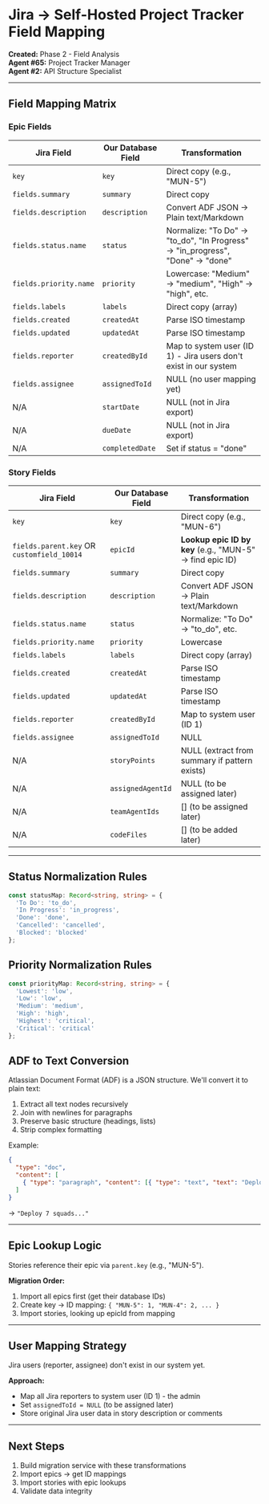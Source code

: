 # Jira → Self-Hosted Project Tracker Field Mapping

**Created:** Phase 2 - Field Analysis  
**Agent #65:** Project Tracker Manager  
**Agent #2:** API Structure Specialist

---

## Field Mapping Matrix

### Epic Fields

| Jira Field | Our Database Field | Transformation |
|------------|-------------------|----------------|
| `key` | `key` | Direct copy (e.g., "MUN-5") |
| `fields.summary` | `summary` | Direct copy |
| `fields.description` | `description` | Convert ADF JSON → Plain text/Markdown |
| `fields.status.name` | `status` | Normalize: "To Do" → "to_do", "In Progress" → "in_progress", "Done" → "done" |
| `fields.priority.name` | `priority` | Lowercase: "Medium" → "medium", "High" → "high", etc. |
| `fields.labels` | `labels` | Direct copy (array) |
| `fields.created` | `createdAt` | Parse ISO timestamp |
| `fields.updated` | `updatedAt` | Parse ISO timestamp |
| `fields.reporter` | `createdById` | Map to system user (ID 1) - Jira users don't exist in our system |
| `fields.assignee` | `assignedToId` | NULL (no user mapping yet) |
| N/A | `startDate` | NULL (not in Jira export) |
| N/A | `dueDate` | NULL (not in Jira export) |
| N/A | `completedDate` | Set if status = "done" |

### Story Fields

| Jira Field | Our Database Field | Transformation |
|------------|-------------------|----------------|
| `key` | `key` | Direct copy (e.g., "MUN-6") |
| `fields.parent.key` OR `customfield_10014` | `epicId` | **Lookup epic ID by key** (e.g., "MUN-5" → find epic ID) |
| `fields.summary` | `summary` | Direct copy |
| `fields.description` | `description` | Convert ADF JSON → Plain text/Markdown |
| `fields.status.name` | `status` | Normalize: "To Do" → "to_do", etc. |
| `fields.priority.name` | `priority` | Lowercase |
| `fields.labels` | `labels` | Direct copy (array) |
| `fields.created` | `createdAt` | Parse ISO timestamp |
| `fields.updated` | `updatedAt` | Parse ISO timestamp |
| `fields.reporter` | `createdById` | Map to system user (ID 1) |
| `fields.assignee` | `assignedToId` | NULL |
| N/A | `storyPoints` | NULL (extract from summary if pattern exists) |
| N/A | `assignedAgentId` | NULL (to be assigned later) |
| N/A | `teamAgentIds` | [] (to be assigned later) |
| N/A | `codeFiles` | [] (to be added later) |

---

## Status Normalization Rules

```typescript
const statusMap: Record<string, string> = {
  'To Do': 'to_do',
  'In Progress': 'in_progress',
  'Done': 'done',
  'Cancelled': 'cancelled',
  'Blocked': 'blocked'
};
```

## Priority Normalization Rules

```typescript
const priorityMap: Record<string, string> = {
  'Lowest': 'low',
  'Low': 'low',
  'Medium': 'medium',
  'High': 'high',
  'Highest': 'critical',
  'Critical': 'critical'
};
```

## ADF to Text Conversion

Atlassian Document Format (ADF) is a JSON structure. We'll convert it to plain text:

1. Extract all text nodes recursively
2. Join with newlines for paragraphs
3. Preserve basic structure (headings, lists)
4. Strip complex formatting

Example:
```json
{
  "type": "doc",
  "content": [
    { "type": "paragraph", "content": [{ "type": "text", "text": "Deploy 7 squads..." }] }
  ]
}
```
→ `"Deploy 7 squads..."`

---

## Epic Lookup Logic

Stories reference their epic via `parent.key` (e.g., "MUN-5"). 

**Migration Order:**
1. Import all epics first (get their database IDs)
2. Create key → ID mapping: `{ "MUN-5": 1, "MUN-4": 2, ... }`
3. Import stories, looking up epicId from mapping

---

## User Mapping Strategy

Jira users (reporter, assignee) don't exist in our system yet.

**Approach:**
- Map all Jira reporters to system user (ID 1) - the admin
- Set `assignedToId = NULL` (to be assigned later)
- Store original Jira user data in story description or comments

---

## Next Steps

1. Build migration service with these transformations
2. Import epics → get ID mappings
3. Import stories with epic lookups
4. Validate data integrity
